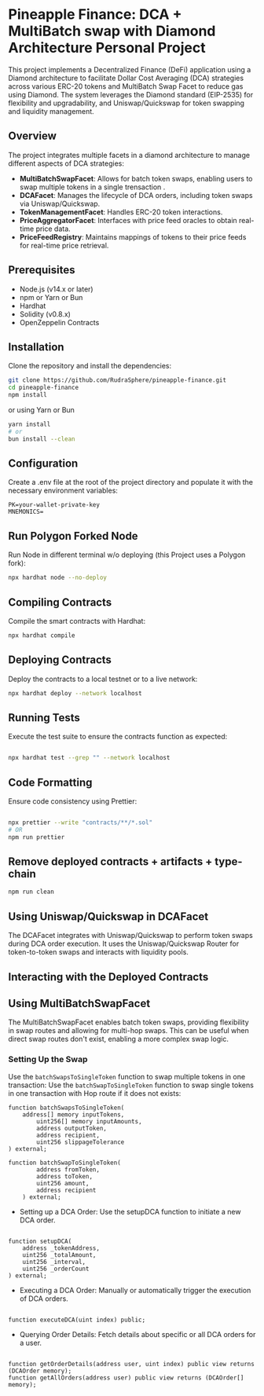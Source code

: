 # Pineapple Finance: DCA + MultiBatch swap with Diamond Architecture Personal Project

This project implements a Decentralized Finance (DeFi) application using a Diamond architecture to facilitate Dollar Cost Averaging (DCA) strategies across various ERC-20 tokens and MultiBatch Swap Facet to reduce gas using Diamond. The system leverages the Diamond standard (EIP-2535) for flexibility and upgradability, and Uniswap/Quickswap for token swapping and liquidity management.

## Overview

The project integrates multiple facets in a diamond architecture to manage different aspects of DCA strategies:

- **MultiBatchSwapFacet**: Allows for batch token swaps, enabling users to swap multiple tokens in a single trensaction .
- **DCAFacet**: Manages the lifecycle of DCA orders, including token swaps via Uniswap/Quickswap.
- **TokenManagementFacet**: Handles ERC-20 token interactions.
- **PriceAggregatorFacet**: Interfaces with price feed oracles to obtain real-time price data.
- **PriceFeedRegistry**: Maintains mappings of tokens to their price feeds for real-time price retrieval.

## Prerequisites

- Node.js (v14.x or later)
- npm or Yarn or Bun
- Hardhat
- Solidity (v0.8.x)
- OpenZeppelin Contracts

## Installation

Clone the repository and install the dependencies:

```bash
git clone https://github.com/RudraSphere/pineapple-finance.git
cd pineapple-finance
npm install
```

or using Yarn or Bun

```bash
yarn install
# or
bun install --clean
```

## Configuration

Create a .env file at the root of the project directory and populate it with the necessary environment variables:

```plaintext
PK=your-wallet-private-key
MNEMONICS=
```

## Run Polygon Forked Node

Run Node in different terminal w/o deploying (this Project uses a Polygon fork):

```bash
npx hardhat node --no-deploy
```

## Compiling Contracts

Compile the smart contracts with Hardhat:

```bash
npx hardhat compile
```

## Deploying Contracts

Deploy the contracts to a local testnet or to a live network:

```bash
npx hardhat deploy --network localhost
```

## Running Tests

Execute the test suite to ensure the contracts function as expected:

```bash

npx hardhat test --grep "" --network localhost
```

## Code Formatting

Ensure code consistency using Prettier:

```bash

npx prettier --write "contracts/**/*.sol"
# OR
npm run prettier
```

## Remove deployed contracts + artifacts + type-chain

```bash
npm run clean
```

## Using Uniswap/Quickswap in DCAFacet

The DCAFacet integrates with Uniswap/Quickswap to perform token swaps during DCA order execution. It uses the Uniswap/Quickswap Router for token-to-token swaps and interacts with liquidity pools.

## Interacting with the Deployed Contracts

## Using MultiBatchSwapFacet

The MultiBatchSwapFacet enables batch token swaps, providing flexibility in swap routes and allowing for multi-hop swaps. This can be useful when direct swap routes don't exist, enabling a more complex swap logic.

### Setting Up the Swap

Use the `batchSwapsToSingleToken` function to swap multiple tokens in one transaction:
Use the `batchSwapToSingleToken` function to swap single tokens in one transaction with Hop route if it does not exists:

````solidity
function batchSwapsToSingleToken(
    address[] memory inputTokens,
        uint256[] memory inputAmounts,
        address outputToken,
        address recipient,
        uint256 slippageTolerance
) external;

function batchSwapToSingleToken(
        address fromToken,
        address toToken,
        uint256 amount,
        address recipient
    ) external;
````

- Setting up a DCA Order: Use the setupDCA function to initiate a new DCA order.

```solidity

function setupDCA(
    address _tokenAddress,
    uint256 _totalAmount,
    uint256 _interval,
    uint256 _orderCount
) external;
````

- Executing a DCA Order: Manually or automatically trigger the execution of DCA orders.

```solidity

function executeDCA(uint index) public;
```

- Querying Order Details: Fetch details about specific or all DCA orders for a user.

```solidity

function getOrderDetails(address user, uint index) public view returns (DCAOrder memory);
function getAllOrders(address user) public view returns (DCAOrder[] memory);
```
